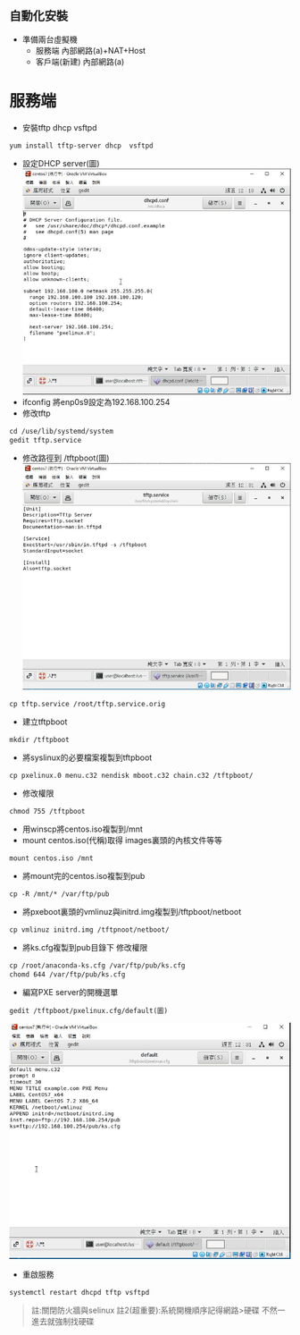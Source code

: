 ## 自動化安裝
* 準備兩台虛擬機  
  * 服務端        內部網路(a)+NAT+Host  
  * 客戶端(新建)  內部網路(a)  

# 服務端   
* 安裝tftp dhcp vsftpd 
 ```
yum install tftp-server dhcp  vsftpd  
```
* 設定DHCP server(圖)  
![image](https://github.com/sleepy9487/linux1/blob/master/linux%20images/pxe-dhcp.JPG)    
* ifconfig 將enp0s9設定為192.168.100.254    
* 修改tftp  
```
cd /use/lib/systemd/system  
gedit tftp.service  
```
* 修改路徑到 /tftpboot(圖)  
![image](https://github.com/sleepy9487/linux1/blob/master/linux%20images/pxe%20tftpserver.JPG)  
```
cp tftp.service /root/tftp.service.orig  
```
* 建立tftpboot  
```
mkdir /tftpboot  
```  
* 將syslinux的必要檔案複製到tftpboot  
```
cp pxelinux.0 menu.c32 nendisk mboot.c32 chain.c32 /tftpboot/  
```
* 修改權限  
```
chmod 755 /tftpboot  
```
* 用winscp將centos.iso複製到/mnt  
* mount centos.iso(代稱)取得 images裏頭的內核文件等等  
```
mount centos.iso /mnt  
```
* 將mount完的centos.iso複製到pub  
```
cp -R /mnt/* /var/ftp/pub  
```
* 將pxeboot裏頭的vmlinuz與initrd.img複製到/tftpboot/netboot  
```
cp vmlinuz initrd.img /tftpnoot/netboot/  
``` 
* 將ks.cfg複製到pub目錄下 修改權限 
```
cp /root/anaconda-ks.cfg /var/ftp/pub/ks.cfg  
chomd 644 /var/ftp/pub/ks.cfg  
```
*  編寫PXE server的開機選單  
```
gedit /tftpboot/pxelinux.cfg/default(圖)  
```
![image](https://github.com/sleepy9487/linux1/blob/master/linux%20images/pxe-%E9%96%8B%E6%A9%9F.JPG)
* 重啟服務  
```
systemctl restart dhcpd tftp vsftpd  
```
>註:關閉防火牆與selinux 
>註2(超重要):系統開機順序記得網路>硬碟 不然一進去就強制找硬碟 
